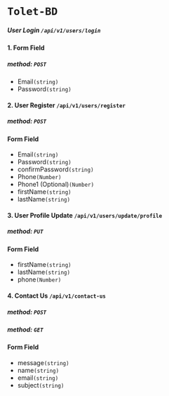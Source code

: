 # `Tolet-BD`

##### User Login `/api/v1/users/login`

#### 1. Form Field

##### method: `POST`

* Email`(string)`
* Password`(string)`

#### 2. User Register `/api/v1/users/register`

##### method: `POST`

#### Form Field
* Email`(string)`
* Password`(string)`
* confirmPassword`(string)`
* Phone`(Number)`
* Phone1 (Optional)`(Number)`
* firstName`(string)`
* lastName`(string)`

#### 3. User Profile Update `/api/v1/users/update/profile`

##### method: `PUT`

#### Form Field
* firstName`(string)`
* lastName`(string)`
* phone`(Number)`

#### 4. Contact Us `/api/v1/contact-us`

##### method: `POST`
##### method: `GET`

#### Form Field
* message`(string)`
* name`(string)`
* email`(string)`
* subject`(string)`